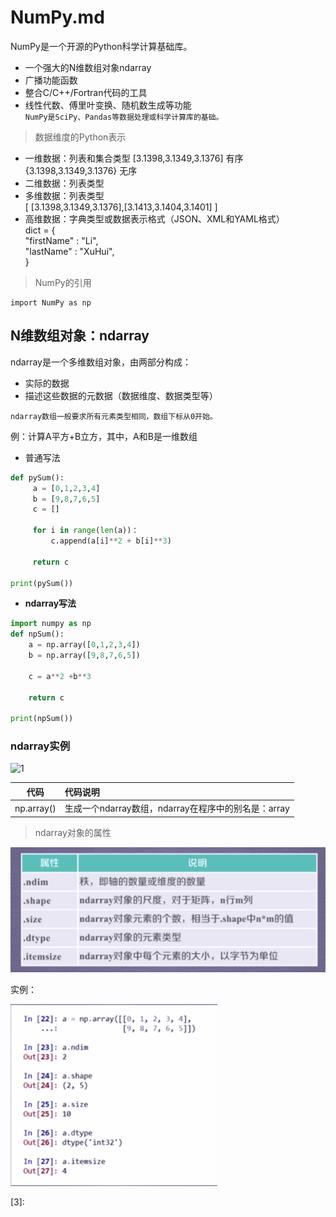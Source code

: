 NumPy.md
===
NumPy是一个开源的Python科学计算基础库。
- 一个强大的N维数组对象ndarray  
- 广播功能函数  
- 整合C/C++/Fortran代码的工具
- 线性代数、傅里叶变换、随机数生成等功能  
`NumPy是SciPy、Pandas等数据处理或科学计算库的基础。`


> 数据维度的Python表示

- 一维数据：列表和集合类型
    [3.1398,3.1349,3.1376] 有序
    {3.1398,3.1349,3.1376} 无序
- 二维数据：列表类型
- 多维数据：列表类型  
    [ 
    [3.1398,3.1349,3.1376],[3.1413,3.1404,3.1401] 
    ]
- 高维数据：字典类型或数据表示格式（JSON、XML和YAML格式）  
    dict = {  
            "firstName" : "Li",  
            "lastName"  : "XuHui",  
            }

> NumPy的引用  

    import NumPy as np
  
N维数组对象：ndarray
---
ndarray是一个多维数组对象，由两部分构成：
- 实际的数据
- 描述这些数据的元数据（数据维度、数据类型等）

`ndarray数组一般要求所有元素类型相同，数组下标从0开始。`


例：计算A平方+B立方，其中，A和B是一维数组  

- 普通写法
```python
def pySum():  
     a = [0,1,2,3,4]  
     b = [9,8,7,6,5]  
     c = []
        
     for i in range(len(a))：
         c.append(a[i]**2 + b[i]**3)
        
     return c
     
print(pySum())
```
- **ndarray写法**
```python
import numpy as np
def npSum():
    a = np.array([0,1,2,3,4])
    b = np.array([9,8,7,6,5])
    
    c = a**2 +b**3
    
    return c
    
print(npSum())
```
### ndarray实例

![1][1]

|代码|代码说明|
|:---:|:---
|np.array()|生成一个ndarray数组，ndarray在程序中的别名是：array

> ndarray对象的属性

 ![2](DOC/Python/Python_Note/图片/2.png)

实例：

![3](DOC/Python/Python_Note/图片/3.png)

 
 
 
[1]:
https://github.com/lin5188/XH_Notes/blob/master/DOC/Python/Python_Note/%E5%9B%BE%E7%89%87/1.png
[2]:
https://github.com/lin5188/XH_Notes/blob/master/DOC/Python/Python_Note/%E5%9B%BE%E7%89%87/1.png
[3]:


